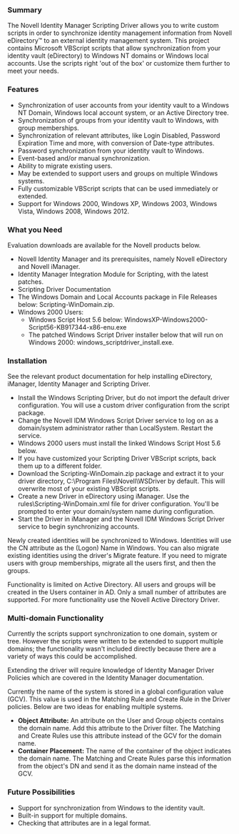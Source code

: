### Summary

The Novell Identity Manager Scripting Driver allows you to write custom scripts in order to synchronize identity management information from Novell eDirectory™ to an external identity management system. This project contains Microsoft VBScript scripts that allow synchronization from your identity vault (eDirectory) to Windows NT domains or Windows local accounts. Use the scripts right 'out of the box' or customize them further to meet your needs.

### Features

- Synchronization of user accounts from your identity vault to a Windows NT Domain, Windows local account system, or an Active Directory tree.
- Synchronization of groups from your identity vault to Windows, with group memberships.
- Synchronization of relevant attributes, like Login Disabled, Password Expiration Time and more, with conversion of Date-type attributes.
- Password synchronization from your identity vault to Windows.
- Event-based and/or manual synchronization.
- Ability to migrate existing users.
- May be extended to support users and groups on multiple Windows systems.
- Fully customizable VBScript scripts that can be used immediately or extended.
- Support for Windows 2000, Windows XP, Windows 2003, Windows Vista, Windows 2008, Windows 2012.

### What you Need

Evaluation downloads are available for the Novell products below.

- Novell Identity Manager and its prerequisites, namely Novell eDirectory and Novell iManager.
- Identity Manager Integration Module for Scripting, with the latest patches.
- Scripting Driver Documentation
- The Windows Domain and Local Accounts package in File Releases below: Scripting-WinDomain.zip.
- Windows 2000 Users:
     - Windows Script Host 5.6 below: WindowsXP-Windows2000-Script56-KB917344-x86-enu.exe
     - The patched Windows Script Driver installer below that will run on Windows 2000: windows_scriptdriver_install.exe.

### Installation

See the relevant product documentation for help installing eDirectory, iManager, Identity Manager and Scripting Driver.

- Install the Windows Scripting Driver, but do not import the default driver configuration. You will use a custom driver configuration from the script package.
- Change the Novell IDM Windows Script Driver service to log on as a domain/system administrator rather than LocalSystem. Restart the service.
- Windows 2000 users must install the linked Windows Script Host 5.6 below.
- If you have customized your Scripting Driver VBScript scripts, back them up to a different folder.
- Download the Scripting-WinDomain.zip package and extract it to your driver directory, C:\Program Files\Novell\WSDriver by default. This will overwrite most of your existing VBScript scripts.
- Create a new Driver in eDirectory using iManager. Use the rules\Scripting-WinDomain.xml file for driver configuration. You'll be prompted to enter your domain/system name during configuration.
- Start the Driver in iManager and the Novell IDM Windows Script Driver service to begin synchronizing accounts.

Newly created identities will be synchronized to Windows. Identities will use the CN attribute as the (Logon) Name in Windows. You can also migrate existing identities using the driver's Migrate feature. If you need to migrate users with group memberships, migrate all the users first, and then the groups.

Functionality is limited on Active Directory. All users and groups will be created in the Users container in AD. Only a small number of attributes are supported. For more functionality use the Novell Active Directory Driver.

### Multi-domain Functionality

Currently the scripts support synchronization to one domain, system or tree. However the scripts were written to be extended to support multiple domains; the functionality wasn't included directly because there are a variety of ways this could be accomplished.

Extending the driver will require knowledge of Identity Manager Driver Policies which are covered in the Identity Manager documentation.

Currently the name of the system is stored in a global configuration value (GCV). This value is used in the Matching Rule and Create Rule in the Driver policies. Below are two ideas for enabling multiple systems.

- **Object Attribute:** An attribute on the User and Group objects contains the domain name. Add this attribute to the Driver filter. The Matching and Create Rules use this attribute instead of the GCV for the domain name.
- **Container Placement:** The name of the container of the object indicates the domain name. The Matching and Create Rules parse this information from the object's DN and send it as the domain name instead of the GCV.

### Future Possibilities

- Support for synchronization from Windows to the identity vault.
- Built-in support for multiple domains.
- Checking that attributes are in a legal format.
